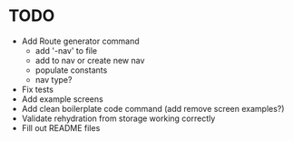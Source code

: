 # TODO

* Add Route generator command
  * add '-nav' to file
  * add to nav or create new nav
  * populate constants
  * nav type?
* Fix tests
* Add example screens
* Add clean boilerplate code command (add remove screen examples?)
* Validate rehydration from storage working correctly
* Fill out README files
